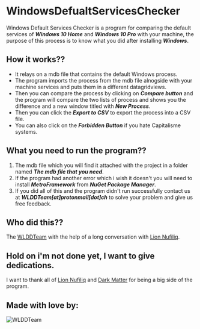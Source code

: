 # WindowsDefualtServicesChecker
Windows Default Services Checker is a program for comparing the default services of **_Windows 10 Home_** and **_Windows 10 Pro_** with your machine, the purpose of this process is to know what you did after installing **_Windows_**.
## How it works??
- It relays on a mdb file that contains the default Windows process.
- The program imports the process from the mdb file alnogside with your machine services and puts them in a different datagridviews.
- Then you can compare the process by clicking on **_Compare button_** and the program will compare the two lists of process and shows you the difference and a new window titled with **_New Process_**.
- Then you can click the **_Export to CSV_** to export the process into a CSV file.
- You can also click on the **_Forbidden Button_** if you hate Capitalisme systems.
## What you need to run the program??
1. The mdb file which you will find it attached with the project in a folder named **_The mdb file that you need_**.
2. If the program had another error which i wish it doesn't you will need to install **_MetroFramework_** from **_NuGet Package Manager_**.
3. If you did all of this and the program didn't run successfully contact us at **_WLDDTeam[at]protonmail[dot]ch_** to solve your problem and give us free feedback.
## Who did this??
The [WLDDTeam](https://twitter.com/WLDD_Team) with the help of a long conversation with [Lion Nufiliq](https://www.facebook.com/lionnufilia).
## Hold on i'm not done yet, I want to give dedications.
I want to thank all of [Lion Nufiliq](https://www.facebook.com/lionnufilia) and [Dark Matter](https://www.facebook.com/dark.matter.96930) for being a big side of the program.
## Made with love by:
![WLDDTeam](WLDDTeamLogo.png)
